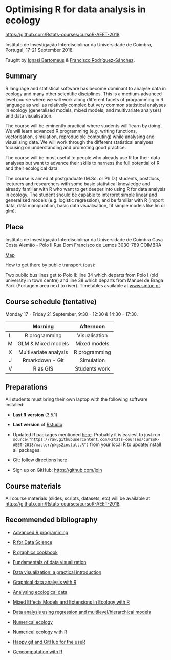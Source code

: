 # Optimising R for data analysis in ecology

https://github.com/Rstats-courses/cursoR-AEET-2018

Instituto de Investigação Interdisciplinar da Universidade de Coimbra, Portugal, 17-21 September 2018.

Taught by [Ignasi Bartomeus](https://bartomeuslab.com/) & [Francisco Rodríguez-Sánchez](http://bit.ly/frod_san).


## Summary
 
R language and statistical software has become dominant to analyse data in ecology and many other scientific disciplines. This is a medium-advanced level course where we will work along different facets of programming in R language as well as relatively complex but very common statistical analyses in ecology (generalised models, mixed models, and multivariate analyses) and data visualisation.
 
The course will be eminently practical where students will ‘learn by doing’. We will learn advanced R programming (e.g. writing functions, vectorisation, simulation, reproducible computing) while analysing and visualising data. We will work through the different statistical analyses focusing on understanding and promoting good practice.
 
The course will be most useful to people who already use R for their data analyses but want to advance their skills to harness the full potential of R and their ecological data.

The course is aimed at postgraduate (M.Sc. or Ph.D.) students, postdocs, lecturers and researchers with some basic statistical knowledge and already familiar with R who want to get deeper into using R for data analysis in ecology. The student should be capable to interpret simple linear and generalised models (e.g. logistic regression), and be familiar with R (import data, data manipulation, basic data visualisation, fit simple models like lm or glm).



## Place

Instituto de Investigação Interdisciplinar da Universidade de Coimbra
Casa Costa Alemão - Pólo II
Rua Dom Francisco de Lemos
3030-789 COIMBRA

[Map](https://www.google.com/maps/dir/%27%27/Casa+Costa+Alem%C3%A3o+-+P%C3%B3lo+II/@40.1848287,-8.4860759,12z/data=%214m8%214m7%211m0%211m5%211m1%211s0xd22f9eae6d5ac17:0x8d408fe84e9a5c0f%212m2%211d-8.416036%212d40.1848498)

How to get there by public transport (bus):

Two public bus lines get to Polo II: line 34 which departs from Polo I (old university in town centre) and line 38 which departs from Manuel de Braga Park (Portagem area next to river). Timetables available at www.smtuc.pt.



## Course schedule (tentative)

Monday 17 - Friday 21 September, 9:30 - 12:30 & 14:30 - 17:30. 


|   |           Morning                 |     Afternoon       |
|:-:|:---------------------------------:|:-------------------:|
| L |         R programming             |    Visualisation    |
| M |        GLM & Mixed models         |    Mixed models     |
| X |       Multivariate analysis       |    R programming    |
| J |           Rmarkdown - Git         |      Simulation     |
| V |           R as GIS                |      Students work  |




## Preparations

All students must bring their own laptop with the following software installed:

- **Last R version** (3.5.1)

- **Last version** of [Rstudio](https://www.rstudio.com/products/rstudio/download/) 

- Updated R packages mentioned [here](https://raw.githubusercontent.com/Rstats-courses/cursoR-AEET-2018/master/pkgs2install.R). Probably it is easiest to just run `source("https://raw.githubusercontent.com/Rstats-courses/cursoR-AEET-2018/master/pkgs2install.R")` from your local R to update/install all packages.

- Git: follow directions [here](http://happygitwithr.com/install-git.html)

- Sign up on GitHub: https://github.com/join


## Course materials 

All course materials (slides, scripts, datasets, etc) will be available at https://github.com/Rstats-courses/cursoR-AEET-2018.


## Recommended bibliography

- [Advanced R programming](http://adv-r.had.co.nz/)

- [R for Data Science](http://r4ds.had.co.nz/)

- [R graphics cookbook](http://shop.oreilly.com/product/0636920023135.do)

- [Fundamentals of data visualization](http://serialmentor.com/dataviz/)

- [Data visualization: a practical introduction](http://socviz.co/)

- [Graphical data analysis with R](http://www.gradaanwr.net/)

- [Analysing ecological data](http://highstat.com/index.php/analysing-ecological-data)

- [Mixed Effects Models and Extensions in Ecology with R](http://highstat.com/index.php/mixed-effects-models-and-extensions-in-ecology-with-r)

- [Data analysis using regression and multilevel/hierarchical models](http://www.stat.columbia.edu/~gelman/arm/)

- [Numerical ecology](https://www.elsevier.com/books/numerical-ecology/legendre/978-0-444-53868-0)

- [Numerical ecology with R](http://www.springer.com/la/book/9781441979759)

- [Happy git and GitHub for the useR](http://happygitwithr.com/)

- [Geocomputation with R](https://geocompr.robinlovelace.net/)





